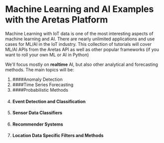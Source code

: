 # Machine Learning and AI Examples with the Aretas Platform

Machine Learning with IoT data is one of the most interesting aspects of machine learning and AI. 
There are nearly unlimited applications and use cases for ML/AI in the IoT industry. This collection of tutorials
will cover ML/AI APIs from the Aretas API as well as other popular frameworks (if you want to roll your own ML or AI in Python)

We'll focus mostly on **realtime** AI, but also other analytical and forecasting methods. The main topics will be:

1. ####Anomaly Detection
2. ####Time Series Forecasting
3. ####Probabilistic Methods
4. #### Event Detection and Classification
5. #### Sensor Data Classifiers
6. #### Recommender Systems
7. #### Location Data Specific Filters and Methods
